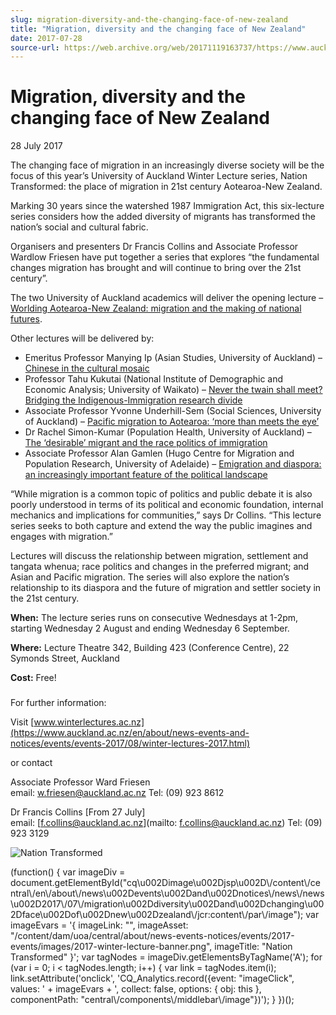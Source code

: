 ```yaml
---
slug: migration-diversity-and-the-changing-face-of-new-zealand
title: "Migration, diversity and the changing face of New Zealand"
date: 2017-07-28
source-url: https://web.archive.org/web/20171119163737/https://www.auckland.ac.nz/en/about/news-events-and-notices/news/news-2017/07/migration-diversity-and-changing-face-of-new-zealand.html
---
```

Migration, diversity and the changing face of New Zealand
=========================================================

28 July 2017

The changing face of migration in an increasingly diverse society will be the focus of this year’s University of Auckland Winter Lecture series, Nation Transformed: the place of migration in 21st century Aotearoa-New Zealand.

Marking 30 years since the watershed 1987 Immigration Act, this six-lecture series considers how the added diversity of migrants has transformed the nation’s social and cultural fabric.

Organisers and presenters Dr Francis Collins and Associate Professor Wardlow Friesen have put together a series that explores “the fundamental changes migration has brought and will continue to bring over the 21st century”.

The two University of Auckland academics will deliver the opening lecture – [Worlding Aotearoa-New Zealand: migration and the making of national futures](https://www.auckland.ac.nz/en/about/news-events-and-notices/events/events-2017/08/winter-lecture-1-worlding-aotearoa-nz.html).

Other lectures will be delivered by:

*   Emeritus Professor Manying Ip (Asian Studies, University of Auckland) – [Chinese in the cultural mosaic](https://www.auckland.ac.nz/en/about/news-events-and-notices/events/events-2017/08/winter-lecture-5-chinese-in-the-cultural-mosaic.html)
*   Professor Tahu Kukutai (National Institute of Demographic and Economic Analysis; University of Waikato) – [Never the twain shall meet? Bridging the Indigenous-Immigration research divide](https://www.auckland.ac.nz/en/about/news-events-and-notices/events/events-2017/08/winter-lecture-3-never-the-twain.html)
*   Associate Professor Yvonne Underhill-Sem (Social Sciences, University of Auckland) – [Pacific migration to Aotearoa: ‘more than meets the eye’](https://www.auckland.ac.nz/en/about/news-events-and-notices/events/events-2017/08/winter-lecture-4-pacific-migration-to-aotearoa.html)
*   Dr Rachel Simon-Kumar (Population Health, University of Auckland) – [The ‘desirable’ migrant and the race politics of immigration](https://www.auckland.ac.nz/en/about/news-events-and-notices/events/events-2017/08/winter-lecture-2-desirable-migrant.html)
*   Associate Professor Alan Gamlen (Hugo Centre for Migration and Population Research, University of Adelaide) – [Emigration and diaspora: an increasingly important feature of the political landscape](https://www.auckland.ac.nz/en/about/news-events-and-notices/events/events-2017/09/winter-lecture-6-diaspora-institutions.html)

“While migration is a common topic of politics and public debate it is also poorly understood in terms of its political and economic foundation, internal mechanics and implications for communities,” says Dr Collins. “This lecture series seeks to both capture and extend the way the public imagines and engages with migration.”

Lectures will discuss the relationship between migration, settlement and tangata whenua; race politics and changes in the preferred migrant; and Asian and Pacific migration. The series will also explore the nation’s relationship to its diaspora and the future of migration and settler society in the 21st century.

**When:** The lecture series runs on consecutive Wednesdays at 1-2pm, starting Wednesday 2 August and ending Wednesday 6 September.

**Where:** Lecture Theatre 342, Building 423 (Conference Centre), 22 Symonds Street, Auckland

**Cost:** Free!  

###   
For further information:

Visit [www.winterlectures.ac.nz](https://www.auckland.ac.nz/en/about/news-events-and-notices/events/events-2017/08/winter-lectures-2017.html)

or contact

Associate Professor Ward Friesen  
email: [w.friesen@auckland.ac.nz](mailto:w.friesen@auckland.ac.nz) Tel: (09) 923 8612

Dr Francis Collins \[From 27 July\]  
email: [f.collins@auckland.ac.nz](mailto: f.collins@auckland.ac.nz) Tel: (09) 923 3129  
  

![Nation Transformed](https://www.auckland.ac.nz/en/about/news-events-and-notices/news/news-2017/07/migration-diversity-and-changing-face-of-new-zealand/_jcr_content/par/image.img.png/1502065353325.png "Nation Transformed")

(function() { var imageDiv = document.getElementById("cq\\u002Dimage\\u002Djsp\\u002D\\/content\\/central\\/en\\/about\\/news\\u002Devents\\u002Dand\\u002Dnotices\\/news\\/news\\u002D2017\\/07\\/migration\\u002Ddiversity\\u002Dand\\u002Dchanging\\u002Dface\\u002Dof\\u002Dnew\\u002Dzealand\\/jcr:content\\/par\\/image"); var imageEvars = '{ imageLink: "", imageAsset: "/content/dam/uoa/central/about/news-events-notices/events/2017-events/images/2017-winter-lecture-banner.png", imageTitle: "Nation Transformed" }'; var tagNodes = imageDiv.getElementsByTagName('A'); for (var i = 0; i < tagNodes.length; i++) { var link = tagNodes.item(i); link.setAttribute('onclick', 'CQ\_Analytics.record({event: "imageClick", values: ' + imageEvars + ', collect: false, options: { obj: this }, componentPath: "central\\/components\\/middlebar\\/image"})'); } })();
